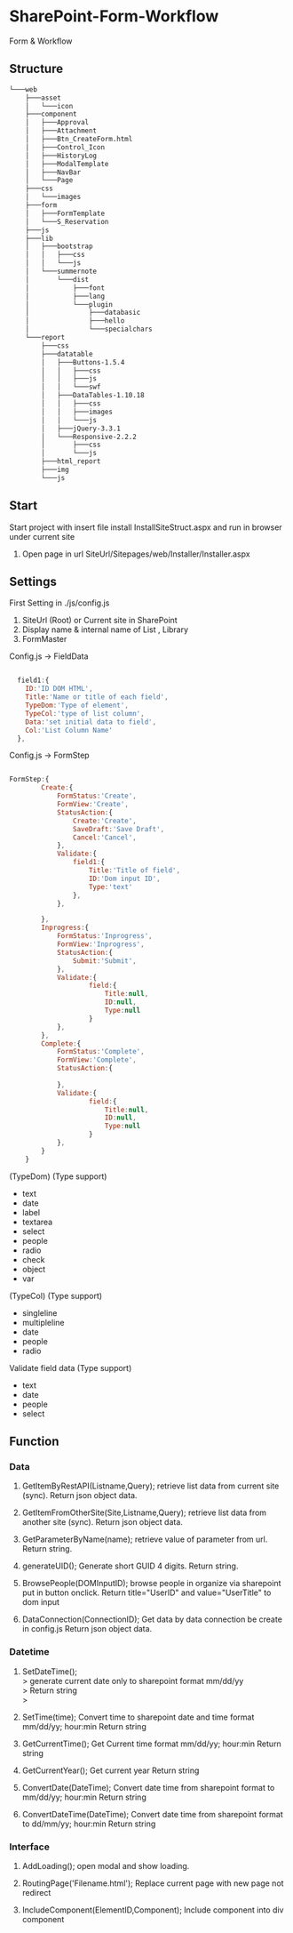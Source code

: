 # SharePoint-Form-Workflow
Form &amp; Workflow

## Structure
``` bash
└───web
    ├───asset
    │   └───icon
    ├───component
    │   ├───Approval
    │   ├───Attachment
    │   ├───Btn_CreateForm.html
    │   ├───Control_Icon
    │   ├───HistoryLog
    │   ├───ModalTemplate
    │   ├───NavBar
    │   └───Page
    ├───css
    │   └───images
    ├───form
    │   ├───FormTemplate
    │   └───S_Reservation
    ├───js
    ├───lib
    │   ├───bootstrap
    │   │   ├───css
    │   │   └───js
    │   └───summernote
    │       └───dist
    │           ├───font
    │           ├───lang
    │           └───plugin
    │               ├───databasic
    │               ├───hello
    │               └───specialchars
    └───report
        ├───css
        ├───datatable
        │   ├───Buttons-1.5.4
        │   │   ├───css
        │   │   ├───js
        │   │   └───swf
        │   ├───DataTables-1.10.18
        │   │   ├───css
        │   │   ├───images
        │   │   └───js
        │   ├───jQuery-3.3.1
        │   └───Responsive-2.2.2
        │       ├───css
        │       └───js
        ├───html_report
        ├───img
        └───js
```
## Start
Start project with insert file install InstallSiteStruct.aspx and run in browser under current site
1) Open page in url SiteUrl/Sitepages/web/Installer/Installer.aspx

## Settings
First Setting in ./js/config.js
1) SiteUrl (Root) or Current site in SharePoint
2) Display name & internal name of List , Library
3) FormMaster

Config.js -> FieldData

``` javascript

  field1:{
    ID:'ID DOM HTML',
    Title:'Name or title of each field',
    TypeDom:'Type of element',
    TypeCol:'type of list column',
    Data:'set initial data to field',
    Col:'List Column Name'
  },

```

Config.js -> FormStep

``` javascript

FormStep:{
        Create:{
            FormStatus:'Create',
            FormView:'Create',
            StatusAction:{
                Create:'Create',
                SaveDraft:'Save Draft',
                Cancel:'Cancel',
            },
            Validate:{
                field1:{
                    Title:'Title of field',
                    ID:'Dom input ID',
                    Type:'text'
                },        
            },

        },
        Inprogress:{
            FormStatus:'Inprogress',
            FormView:'Inprogress',
            StatusAction:{
                Submit:'Submit',
            },
            Validate:{
                    field:{
                        Title:null,
                        ID:null,
                        Type:null
                    }
            },
        },
        Complete:{
            FormStatus:'Complete',
            FormView:'Complete',
            StatusAction:{
                
            },
            Validate:{
                    field:{
                        Title:null,
                        ID:null,
                        Type:null
                    }
            },
        }   
    }
```

(TypeDom) (Type support)          
  - text               
  - date              
  - label              
  - textarea          
  - select            
  - people
  - radio
  - check
  - object
  - var

(TypeCol) (Type support)
  - singleline
  - multipleline
  - date
  - people
  - radio

Validate field data (Type support)
- text 
- date
- people
- select

## Function 

### Data

1) GetItemByRestAPI(Listname,Query);
    retrieve list data from current site (sync).
    Return json object data.

2) GetItemFromOtherSite(Site,Listname,Query);
    retrieve list data from another site (sync).
    Return  json object data.

3)  GetParameterByName(name);
    retrieve value of parameter from url.
    Return string.

4)  generateUID();
    Generate short GUID 4 digits.
    Return string.

5)  BrowsePeople(DOMInputID);
    browse people in organize via sharepoint put in button onclick.
    Return title="UserID" and value="UserTitle" to dom input

6)  DataConnection(ConnectionID);
    Get data by data connection be create in config.js
    Return json object data.

### Datetime

1)  SetDateTime();<br/>>
    generate current date only to sharepoint format mm/dd/yy<br/>>
    Return string<br/>>

2)  SetTime(time);
    Convert time to sharepoint date and time format mm/dd/yy; hour:min
    Return string

3)  GetCurrentTime();
    Get Current time format mm/dd/yy; hour:min
    Return string

4)  GetCurrentYear();
    Get current year
    Return string

5)  ConvertDate(DateTime);
    Convert date time from sharepoint format to mm/dd/yy; hour:min
    Return string

6)  ConvertDateTime(DateTime);
    Convert date time from sharepoint format to dd/mm/yy; hour:min
    Return string



### Interface

1) AddLoading();
   open modal and show loading.

2) RoutingPage('Filename.html');
   Replace current page with new page not redirect

3) IncludeComponent(ElementID,Component);
   Include component into div component